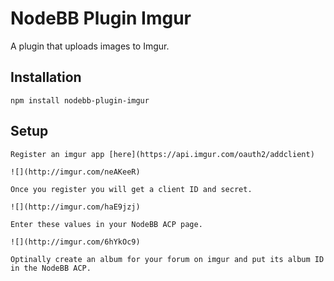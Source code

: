 # NodeBB Plugin Imgur

A plugin that uploads images to Imgur.

## Installation

    npm install nodebb-plugin-imgur


## Setup

    Register an imgur app [here](https://api.imgur.com/oauth2/addclient)

    ![](http://imgur.com/neAKeeR)

    Once you register you will get a client ID and secret.

    ![](http://imgur.com/haE9jzj)

    Enter these values in your NodeBB ACP page.

    ![](http://imgur.com/6hYkOc9)

    Optinally create an album for your forum on imgur and put its album ID in the NodeBB ACP.





